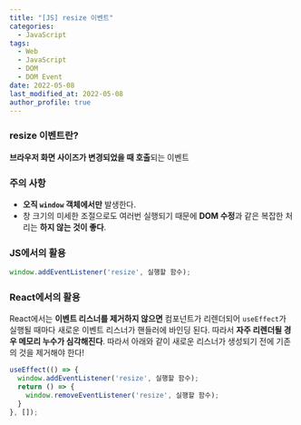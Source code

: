 ```yaml
---
title: "[JS] resize 이벤트"
categories:
  - JavaScript
tags:
  - Web
  - JavaScript
  - DOM
  - DOM Event
date: 2022-05-08
last_modified_at: 2022-05-08
author_profile: true
---
```


### resize 이벤트란?

**브라우저 화면 사이즈가 변경되었을 때 호출**되는 이벤트


### 주의 사항

- **오직 `window` 객체에서만** 발생한다.
- 창 크기의 미세한 조절으로도 여러번 실행되기 때문에 **DOM 수정**과 같은 복잡한 처리는 **하지 않는 것이 좋다**.


### JS에서의 활용

```js
window.addEventListener('resize', 실행할 함수);
```


### React에서의 활용

React에서는 **이벤트 리스너를 제거하지 않으면** 컴포넌트가 리렌더되어 `useEffect`가 실행될 때마다 새로운 이벤트 리스너가 핸들러에 바인딩 된다. 따라서 **자주 리렌더될 경우 메모리 누수가 심각해진다**. 따라서 아래와 같이 새로운 리스너가 생성되기 전에 기존의 것을 제거해야 한다!

```js
useEffect(() => {
  window.addEventListener('resize', 실행할 함수);
  return () => {
    window.removeEventListener('resize', 실행할 함수);
  }
}, []);
```
